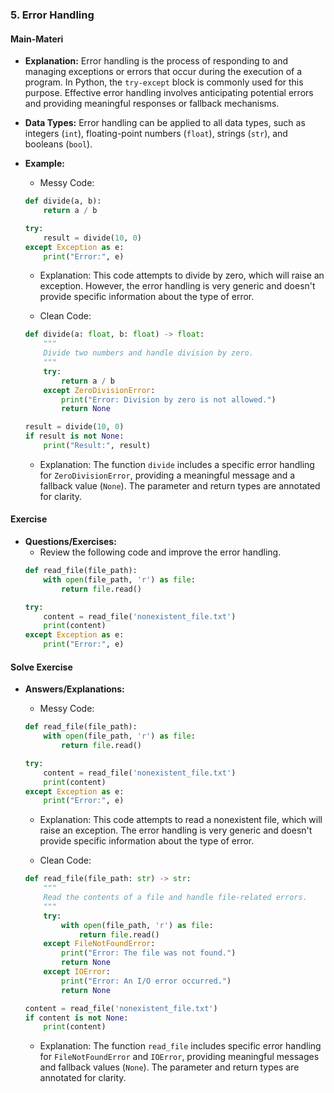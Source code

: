 ### 5. Error Handling

#### Main-Materi
- **Explanation:** Error handling is the process of responding to and managing exceptions or errors that occur during the execution of a program. In Python, the `try-except` block is commonly used for this purpose. Effective error handling involves anticipating potential errors and providing meaningful responses or fallback mechanisms.
- **Data Types:** Error handling can be applied to all data types, such as integers (`int`), floating-point numbers (`float`), strings (`str`), and booleans (`bool`).

- **Example:**
    - Messy Code:
    ```python
    def divide(a, b):
        return a / b

    try:
        result = divide(10, 0)
    except Exception as e:
        print("Error:", e)
    ```

    - Explanation: This code attempts to divide by zero, which will raise an exception. However, the error handling is very generic and doesn't provide specific information about the type of error.

    - Clean Code:
    ```python
    def divide(a: float, b: float) -> float:
        """
        Divide two numbers and handle division by zero.
        """
        try:
            return a / b
        except ZeroDivisionError:
            print("Error: Division by zero is not allowed.")
            return None

    result = divide(10, 0)
    if result is not None:
        print("Result:", result)
    ```

    - Explanation: The function `divide` includes a specific error handling for `ZeroDivisionError`, providing a meaningful message and a fallback value (`None`). The parameter and return types are annotated for clarity.

#### Exercise
- **Questions/Exercises:**
    - Review the following code and improve the error handling.
    ```python
    def read_file(file_path):
        with open(file_path, 'r') as file:
            return file.read()

    try:
        content = read_file('nonexistent_file.txt')
        print(content)
    except Exception as e:
        print("Error:", e)
    ```

#### Solve Exercise
- **Answers/Explanations:**
    - Messy Code:
    ```python
    def read_file(file_path):
        with open(file_path, 'r') as file:
            return file.read()

    try:
        content = read_file('nonexistent_file.txt')
        print(content)
    except Exception as e:
        print("Error:", e)
    ```

    - Explanation: This code attempts to read a nonexistent file, which will raise an exception. The error handling is very generic and doesn't provide specific information about the type of error.

    - Clean Code:
    ```python
    def read_file(file_path: str) -> str:
        """
        Read the contents of a file and handle file-related errors.
        """
        try:
            with open(file_path, 'r') as file:
                return file.read()
        except FileNotFoundError:
            print("Error: The file was not found.")
            return None
        except IOError:
            print("Error: An I/O error occurred.")
            return None

    content = read_file('nonexistent_file.txt')
    if content is not None:
        print(content)
    ```

    - Explanation: The function `read_file` includes specific error handling for `FileNotFoundError` and `IOError`, providing meaningful messages and fallback values (`None`). The parameter and return types are annotated for clarity.
